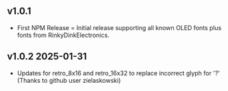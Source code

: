 ## v1.0.1
- First NPM Release
= Initial release supporting all known OLED fonts plus fonts from RinkyDinkElectronics.

## v1.0.2 2025-01-31
- Updates for retro_8x16 and retro_16x32 to replace incorrect glyph for '?' (Thanks to github user zielaskowski)
